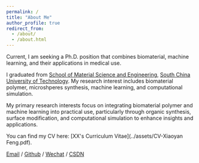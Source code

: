 ```yaml
---
permalink: /
title: "About Me"
author_profile: true
redirect_from: 
  - /about/
  - /about.html
---
```


Current, I am seeking a Ph.D. position that combines biomaterial, machine learning, and their applications in medical use.

I graduated from [School of Material Science and Engineering](https://www2.scut.edu.cn/materials/), [South China University of Technology](https://www.scut.edu.cn/new/). My research interest includes biomaterial polymer, microshperes synthesis, machine learning, and computational simulation.

My primary research interests focus on integrating biomaterial polymer and machine learning into practical use, particularly through organic synthesis, surface modification, and computational simulation to enhance insights and applications.

You can find my CV here: [XX's Curriculum Vitae](../assets/CV-Xiaoyan Feng.pdf).

[Email](xiaoyanfeng28@qq.com) / [Github](https://github.com/QiuDi233) / [Wechat](../images/wechat.jpg) / [CSDN](https://blog.csdn.net/qd1813100174?spm=1000.2115.3001.5343)
